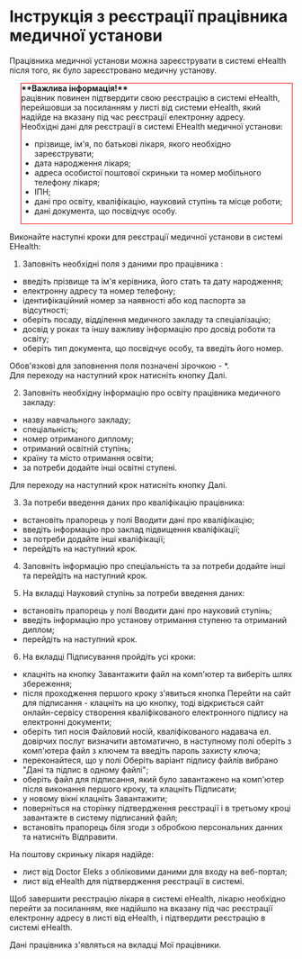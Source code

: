 ﻿# Інструкція з реєстрації працівника медичної установи

Працівника медичної установи можна зареєструвати в системі eHealth після того, як було зареєстровано медичну установу.    

<div style="border: 1px solid red; margin-left: 20px">
<b>**Важлива інформація!**</b>   

<div>рацівник повинен підтвердити свою реєстрацію в системі eHealth, перейшовши за посиланням у листі від системи eHealth, який надійде на вказану під час реєстрації електронну адресу.</div>  

<div>Необхідні дані для реєстрації в системі EHealth медичної установи:   
<ul><li>прізвище, ім'я, по батькові лікаря, якого необхідно зареєструвати;</li>
<li>дата народження лікаря;</li>
<li>адреса особистої поштової скриньки та номер мобільного телефону лікаря;</li>
<li>ІПН;</li>
<li>дані про освіту, кваліфікацію, науковий ступінь та місце роботи;</li>
<li>дані документа, що посвідчує особу.</li></ul></div></div>   

Виконайте наступні кроки для реєстрації медичної установи в системі EHealth:   

1. Заповніть необхідні поля з даними про працівника :

- введіть прізвище та ім'я керівника, його стать та дату народження; 
- електронну адресу та номер телефону;
- ідентифікаційний номер за наявності або код паспорта за відсутності;
- оберіть посаду, відділення медичного закладу та спеціалізацію;
- досвід у роках та іншу важливу інформацію про  досвід роботи та освіту;
- оберіть тип документа, що посвідчує особу, та введіть його номер.   

Обов'язкові для заповнення поля позначені зірочкою - *.   
Для переходу на наступний крок натисніть кнопку Далі.

2. Заповніть необхідну інформацію про освіту працівника медичного закладу:

- назву навчального закладу;
- спеціальність;
- номер отриманого диплому;
- отриманий освітній ступінь;
- країну та місто отримання освіти;
- за потреби додайте інші освітні ступені.   

Для переходу на наступний крок натисніть кнопку Далі.

3. За потреби введення даних про кваліфікацію працівника:

- встановіть прапорець у полі Вводити дані про кваліфікацію;
- введіть інформацію про заклад підвищення кваліфікації;
- за потреби додайте інші кваліфікації;
- перейдіть на наступний крок.

4. Заповніть інформацію про спеціальність та за потреби додайте інші та перейдіть на наступний крок.

5. На вкладці Науковий ступінь за потреби введення даних:

- встановіть прапорець у полі Вводити дані про науковий ступінь;
- введіть інформацію про установу отримання ступеню та отриманий диплом;
- перейдіть на наступний крок.

6. На вкладці Підписування пройдіть усі кроки:
- клацніть на кнопку Завантажити файл на комп'ютер та виберіть шлях збереження;
- після проходження першого кроку з'явиться кнопка Перейти на сайт для підписання - клацніть на цю кнопку, тоді відкриється сайт онлайн-сервісу створення кваліфікованого електронного підпису на електронні документи;
- оберіть тип носія Файловий носій, кваліфікованого надавача ел. довірчих послуг визначити автоматично, в наступному полі оберіть з комп'ютера файл з ключем та введіть пароль захисту ключа;
- переконайтеся, що у полі Оберіть варіант підпису файлів вибрано "Дані та підпис в одному файлі";
- оберіть файл для підписання, який було завантажено на комп'ютер після виконання першого кроку, та клацніть Підписати;
- у новому вікні клацніть Завантажити;
- поверніться на сторінку підтвердження реєстрації і в третьому кроці завантажте в систему підписаний файл;
- встановіть прапорець біля згоди з обробкою персональних данних та натисніть Відправити.   

На поштову скриньку лікаря надійде:

- лист від Doctor Eleks з обліковими даними для входу на веб-портал;
- лист від eHealth для підтвердження реєстрації в системі.   

Щоб завершити реєстрацію лікаря в системі eHealth, лікарю необхідно перейти за посиланням, яке надійшло на вказану під час реєстрації електронну адресу в листі від eHealth, і підтвердити реєстрацію в системі eHealth.

Дані працівника з'являться на вкладці Мої працівники.